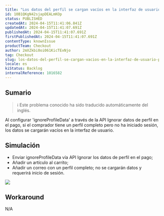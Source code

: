 ```yaml
---
title: "Los datos del perfil se cargan vacíos en la interfaz de usuario para un perfil completo con 'ignoreProfileData'."
id: 10B1QKgN42sjapDEALmKOp
status: PUBLISHED
createdAt: 2024-04-15T11:41:06.841Z
updatedAt: 2024-04-15T11:41:07.691Z
publishedAt: 2024-04-15T11:41:07.691Z
firstPublishedAt: 2024-04-15T11:41:07.691Z
contentType: knownIssue
productTeam: Checkout
author: 2mXZkbi0oi061KicTExNjo
tag: Checkout
slug: los-datos-del-perfil-se-cargan-vacios-en-la-interfaz-de-usuario-para-un-perfil-completo-con-ignoreprofiledata
locale: es
kiStatus: Backlog
internalReference: 1016582
---
```


## Sumario

>ℹ️ Este problema conocido ha sido traducido automáticamente del inglés.


Al configurar 'ignoreProfileData' a través de la API Ignorar datos de perfil en el pago, si el comprador tiene un perfil completo pero no ha iniciado sesión, los datos se cargarán vacíos en la interfaz de usuario.



## Simulación



- Enviar ignoreProfileData vía API Ignorar los datos de perfil en el pago;
- Añadir un artículo al carrito;
- Añadir un correo con un perfil completo; no se cargarán datos y requerirá inicio de sesión.

 ![](https://vtexhelp.zendesk.com/attachments/token/jVk0tmcR7R4BmaEkDcCedJgBP/?name=image.png)


##

## Workaround


N/A




